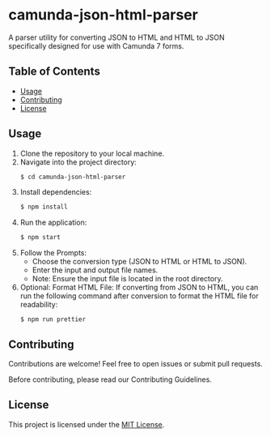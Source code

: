 # camunda-json-html-parser

A parser utility for converting JSON to HTML and HTML to JSON specifically designed for use with Camunda 7 forms.

## Table of Contents
- [Usage](#usage)
- [Contributing](#contributing)
- [License](#license)


## Usage

1. Clone the repository to your local machine.
1. Navigate into the project directory:
    ``` bash
    $ cd camunda-json-html-parser 
    ```
1. Install dependencies:
    ``` bash
    $ npm install
    ```
1. Run the application:
    ``` bash
    $ npm start
    ```
1. Follow the Prompts:
    * Choose the conversion type (JSON to HTML or HTML to JSON).
    * Enter the input and output file names.
    * Note: Ensure the input file is located in the root directory.
1. Optional: Format HTML File:
    If converting from JSON to HTML, you can run the following command after conversion to format the HTML file for readability:
    ```
    $ npm run prettier
    ```

## Contributing

Contributions are welcome! Feel free to open issues or submit pull requests.

Before contributing, please read our Contributing Guidelines.


## License

This project is licensed under the [MIT License](LICENSE).